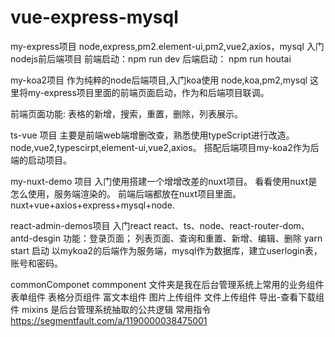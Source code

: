 # vue-express-mysql

my-express项目
node,express,pm2.element-ui,pm2,vue2,axios，mysql 入门nodejs前后端项目
前端启动：npm run dev
后端启动： npm  run houtai 

my-koa2项目 
作为纯粹的node后端项目,入门koa使用
node,koa,pm2,mysql
这里将my-express项目里面的前端页面启动，作为和后端项目联调。

前端页面功能: 表格的新增，搜索，重置，删除，列表展示。


ts-vue 项目
主要是前端web端增删改查，熟悉使用typeScript进行改造。
node,vue2,typescirpt,element-ui,vue2,axios。
搭配后端项目my-koa2作为后端的启动项目。

my-nuxt-demo 项目
入门使用搭建一个增增改差的nuxt项目。
看看使用nuxt是怎么使用，服务端渲染的。
前端后端都放在nuxt项目里面。
nuxt+vue+axios+express+mysql+node.

react-admin-demos项目 入门react
react、ts、node、react-router-dom、antd-desgin
功能：登录页面； 列表页面、查询和重置、新增、编辑、删除
yarn start 启动
以mykoa2的后端作为服务端，mysql作为数据库，建立userlogin表，账号和密码。

commonComponet
commponent 文件夹是我在后台管理系统上常用的业务组件
表单组件
表格分页组件
富文本组件
图片上传组件
文件上传组件
导出-查看下载组件
mixins    是后台管理系统抽取的公共逻辑
常用指令  https://segmentfault.com/a/1190000038475001

